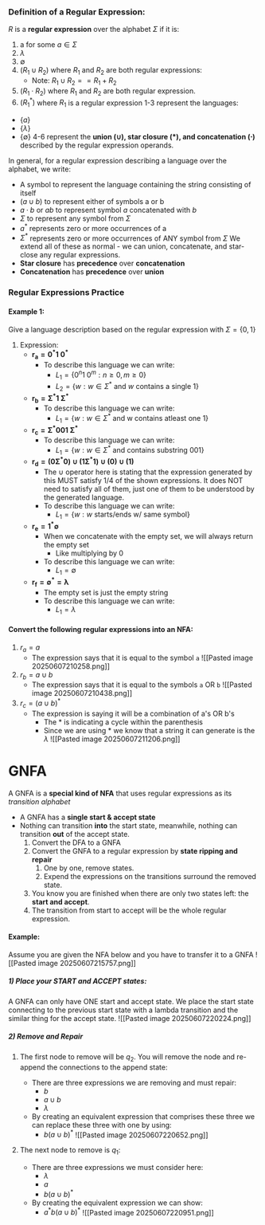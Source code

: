 ### Definition of a Regular Expression:
$R$ is a **regular expression** over the alphabet $\Sigma$ if it is:
1) a for some $a\in\Sigma$
2) $\lambda$
3) $\emptyset$
4) $(R_1\cup R_2)$ where $R_1$ and $R_2$ are both regular expressions:
	- Note: $R_1 \cup R_2 == R_1 + R_2$
5) $(R_1 \cdot R_2)$ where $R_1$ and $R_2$ are both regular expression.
6) $(R_1^*)$ where $R_1$ is a regular expression
1-3 represent the languages:
- $\{a\}$
- $\{\lambda\}$
- $\{\emptyset\}$
4-6 represent the **union $(\cup)$, star closure $(*)$, and concatenation $(\cdot)$** described by the regular expression operands.

In general, for a regular expression describing a language over the alphabet, we write:
- A symbol to represent the language containing the string consisting of itself
- $(a\cup b)$ to represent either of symbols a or b
- $a \cdot b$ or $ab$ to represent symbol $a$ concatenated with $b$
- $\Sigma$ to represent any symbol from $\Sigma$
- $a^*$ represents zero or more occurrences of a
- $\Sigma^*$ represents zero or more occurrences of ANY symbol from $\Sigma$
We extend all of these as normal - we can union, concatenate, and star-close any regular expressions.
- **Star closure** has **precedence** over **concatenation**
- **Concatenation** has **precedence** over **union**


### Regular Expressions Practice
#### Example 1:
Give a language description based on the regular expression with $\Sigma = \{0,1\}$
1) Expression:
	- $\mathbf{r_a=0^* 1\; 0^*}$
		- To describe this language we can write:
			- $L_1=\{0^n 1\; 0^m:n\geq0,m\geq0\}$
			- $L_2=\{w:w\in\Sigma^* \text{ and }w\text{ contains a single }1\}$
	- $\mathbf{r_b=\Sigma^* 1 \;\Sigma^*}$
		- To describe this language we can write:
			- $L_1=\{w:w\in\Sigma^* \text{ and w contains atleast one }1\}$
	- $\mathbf{r_c=\Sigma^* 001 \; \Sigma^*}$
		- To describe this language we can write:
			- $L_1=\{w:w\in \Sigma^* \text{ and contains substring }001\}$
	- $\mathbf{r_d=(0\Sigma^*0) \cup (1\Sigma^* 1) \cup (0) \cup (1)}$
		- The $\cup$ operator here is stating that the expression generated by this MUST satisfy 1/4 of the shown expressions. It does NOT need to satisfy all of them, just one of them to be understood by the generated language.
		- To describe this language we can write:
			- $L_1=\{w:w \text{ starts/ends w/ same symbol}\}$
	- $\mathbf{r_e=1^*\emptyset}$
		- When we concatenate with the empty set, we will always return the empty set
			- Like multiplying by 0
		- To describe this language we can write:
			- $L_1=\emptyset$
	- $\mathbf{r_f=\emptyset^*=\lambda}$
		- The empty set is just the empty string
		- To describe this language we can write:
			- $L_1=\lambda$


#### Convert the following regular expressions into an NFA:
1) $r_a = a$
	- The expression says that it is equal to the symbol `a`
	![[Pasted image 20250607210258.png]]
2) $r_b=a\cup b$
	- The expression says that it is equal to the symbols `a` OR `b`
	![[Pasted image 20250607210438.png]]
3) $r_c=(a\cup b)^*$
	- The expression is saying it will be a combination of a's OR b's
		- The * is indicating a cycle within the parenthesis
		- Since we are using * we know that a string it can generate is the $\lambda$
	![[Pasted image 20250607211206.png]]

# GNFA
A GNFA is a **special kind of NFA** that uses regular expressions as its *transition alphabet*
- A GNFA has a **single start & accept state**
- Nothing can transition **into** the start state, meanwhile, nothing can transition **out** of the accept state.
	1) Convert the DFA to a GNFA
	2) Convert the GNFA to a regular expression by **state ripping and repair**
		1) One by one, remove states.
		2) Expend the expressions on the transitions surround the removed state.
	3) You know you are finished when there are only two states left: the **start and accept**.
	4) The transition from start to accept will be the whole regular expression.

#### Example:
Assume you are given the NFA below and you have to transfer it to a GNFA
![[Pasted image 20250607215757.png]]

##### 1) Place your START and ACCEPT states:
A GNFA can only have ONE start and accept state. We place the start state connecting to the previous start state with a lambda transition and the similar thing for the accept state.
![[Pasted image 20250607220224.png]]

##### 2) Remove and Repair
1) The first node to remove will be $q_2$. You will remove the node and re-append the connections to the append state:
	- There are three expressions we are removing and must repair:
		- $b$
		- $a\cup b$
		- $\lambda$
	- By creating an equivalent expression that comprises these three we can replace these three with one by using:
		- $b(a\cup b)^*$
	![[Pasted image 20250607220652.png]]

2) The next node to remove is $q_1$:
	- There are three expressions we must consider here:
		- $\lambda$
		- $a$
		- $b(a\cup b)^*$
	- By creating the equivalent expression we can show:
		- $a^*b(a\cup b)^*$
	![[Pasted image 20250607220951.png]]

